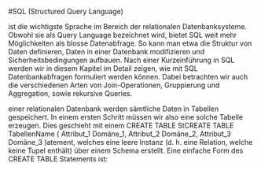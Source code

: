 #SQL (Structured Query Language)

 ist die wichtigste Sprache im Bereich der relationalen
Datenbanksysteme. Obwohl sie als Query Language bezeichnet wird, bietet SQL weit
mehr Möglichkeiten als blosse Datenabfrage. So kann man etwa die Struktur von Daten
definieren, Daten in einer Datenbank modifizieren und Sicherheitsbedingungen aufbauen.
Nach einer Kurzeinführung in SQL werden wir in diesem Kapitel im Detail zeigen,
wie mit SQL Datenbankabfragen formuliert werden können. Dabei betrachten wir auch
die verschiedenen Arten von Join-Operationen, Gruppierung und Aggregation, sowie
rekursive Queries. 

einer relationalen Datenbank werden sämtliche Daten in Tabellen gespeichert. In einem
ersten Schritt müssen wir also eine solche Tabelle erzeugen. Dies geschieht mit einem
CREATE TABLE StCREATE TABLE TabellenName (
Attribut_1 Domäne_1,
Attribut_2 Domäne_2,
Attribut_3 Domäne_3 )atement, welches eine leere Instanz (d. h. eine Relation, welche keine
Tupel enthält) über einem Schema erstellt. Eine einfache Form des CREATE TABLE
Statements ist:

